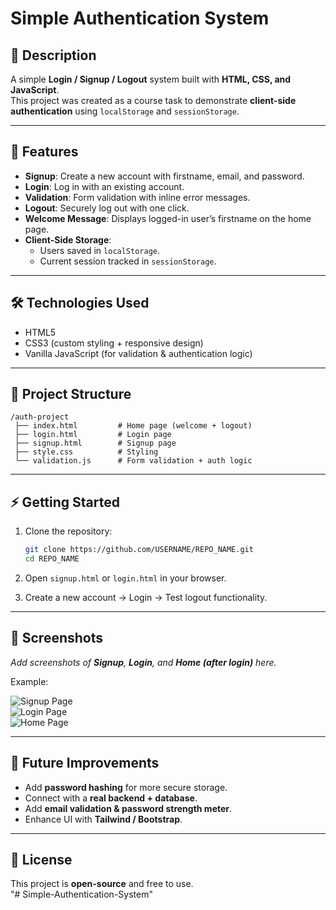 # Simple Authentication System  

## 📌 Description  
A simple **Login / Signup / Logout** system built with **HTML, CSS, and JavaScript**.  
This project was created as a course task to demonstrate **client-side authentication** using `localStorage` and `sessionStorage`.  

---

## 🚀 Features  
- **Signup**: Create a new account with firstname, email, and password.  
- **Login**: Log in with an existing account.  
- **Validation**: Form validation with inline error messages.  
- **Logout**: Securely log out with one click.  
- **Welcome Message**: Displays logged-in user’s firstname on the home page.  
- **Client-Side Storage**:  
  - Users saved in `localStorage`.  
  - Current session tracked in `sessionStorage`.  

---

## 🛠️ Technologies Used  
- HTML5  
- CSS3 (custom styling + responsive design)  
- Vanilla JavaScript (for validation & authentication logic)  

---

## 📂 Project Structure  
```
/auth-project
 ├── index.html         # Home page (welcome + logout)
 ├── login.html         # Login page
 ├── signup.html        # Signup page
 ├── style.css          # Styling
 └── validation.js      # Form validation + auth logic
```

---

## ⚡ Getting Started  

1. Clone the repository:  
   ```bash
   git clone https://github.com/USERNAME/REPO_NAME.git
   cd REPO_NAME
   ```  

2. Open `signup.html` or `login.html` in your browser.  

3. Create a new account → Login → Test logout functionality.  

---

## 📸 Screenshots  
_Add screenshots of **Signup**, **Login**, and **Home (after login)** here._  

Example:  

![Signup Page](./screenshots/signup.png)  
![Login Page](./screenshots/login.png)  
![Home Page](./screenshots/home.png)  

---

## 🔮 Future Improvements  
- Add **password hashing** for more secure storage.  
- Connect with a **real backend + database**.  
- Add **email validation & password strength meter**.  
- Enhance UI with **Tailwind / Bootstrap**.  

---

## 📜 License  
This project is **open-source** and free to use.  
"# Simple-Authentication-System" 
